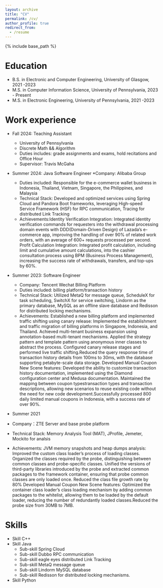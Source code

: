 ```yaml
---
layout: archive
title: "CV"
permalink: /cv/
author_profile: true
redirect_from:
  - /resume
---
```


{% include base_path %}

Education
======
* B.S. in Electronic and Computer Engineering, University of Glasgow, 2021 -2023
* M.S. in Computer Information Science, University of Pennsylvania, 2023 - Present
* M.S. in Electronic Engineering, University of Pennsylvania, 2021 -2023

Work experience
======
* Fall 2024: Teaching Assistant
  * University of Pennsylvania
  * Discrete Math && Algorithm
  * Duties includes: grade assignments and exams, hold recitations and Office Hour
  * Supervisor: Travis McGaha

* Summer 2024: Java Software Engineer
  *Company: Alibaba Group
  * Duties included: Responsible for the e-commerce wallet business in Indonesia, Thailand, Vietnam, Singapore, the Philippines, and Malaysia
  * Technical Stack: Developed and optimized services using Spring Cloud and Pandora Boot frameworks, leveraging High-speed Service Framework (HSF) for RPC communication, Tracing for distributed Link Tracking
  * Achievements:Identity Verification Integration: Integrated identity verification commands for requesters into the withdrawal processing domain events with DDD(Domain-Driven Design) of Lazada’s e-commerce app, improving the handling of over 90% of related work orders, with an average of 600+ requests processed per second.
Profit Calculation Integration: Integrated profit calculation, including limit and cumulative amount calculations, into the cashier consultation process using BPM (Business Process Management), increasing the success rate of withdrawals, transfers, and top-ups by 60%.

* Summer 2023: Software Engineer
  * Company: Tencent Wechat Billing Platform
  * Duties included: billing platform/transaction history
  * Technical Stack: Utilized MetaQ for message queue, ScheduleX for task scheduling, SwitchX for service switching, Lindorm as the primary database, MySQL as an offline slave database and Redisson for distributed locking mechanisms.
  * Achievements:
Established a new billing platform and implemented traffic shifting using canary release: Implemented the establishment and traffic migration of billing platforms in Singapore, Indonesia, and Thailand. Achieved multi-tenant business expansion using annotation-based multi-tenant mechanisms. Applied the strategy pattern and template pattern using anonymous inner classes to abstract the process. Configured canary release stages and performed live traffic shifting.Reduced the query response time of transaction history details from 100ms to 30ms, with the database supporting petabyte-scale data storage.
Developed Manual Coupon New Scene features: Developed the ability to customize transaction history documentation, implemented using the Diamond configuration center and Medusa documentation. Maintained the mapping between coupon typestransaction types and transaction descriptions, allowing new scenarios to reuse existing code without the need for new code development.Successfully processed 800 daily limited manual coupons in Indonesia, with a success rate of over 90%.

* Summer 2021
* Company：ZTE Server and base probe platform
* Technical Stack: Memory Analysis Tool (MAT), JProfile, Jemeter, Mockito for analsis
* Achievements:
JVM memory snapshots and heap dumps analysis: Improved the custom class loader’s process of loading classes. Organized the classes required by the probe, distinguishing between common classes and probe-specific classes. Unified the versions of third-party libraries introduced by the probe and extracted common packages to the framework container, ensuring that probe common classes are only loaded once. Reduced the class file growth rate by 80%
Developed Manual Coupon New Scene features: Optimized the container class loader’s class loading mechanism by adding common packages to the whitelist, allowing them to be loaded by the default loader, reducing the number of redundantly loaded classes.Reduced the probe size from 30MB to 7MB.



  
Skills
======
* Skill C++
* Skill Java
  * Sub-skill Spring Cloud
  * Sub-skill Dubbo RPC communication
  * Sub-skill eagle eyes distributed Link Tracking
  * Sub-skill MetaQ message queue
  * Sub-skill Lindorm  MySQL database
  * Sub-skill Redisson for distributed locking mechanisms.
* Skill Python

